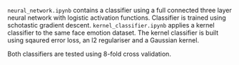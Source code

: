 `neural_network.ipynb` contains a classifier using a full connected three layer neural network with logistic activation functions. Classifier is trained using schotastic gradient descent.
`kernel_classifier.ipynb` applies a kernel classifier to the same face emotion dataset. The kernel classifier is built using sqaured error loss, an l2 regulariser and a Gaussian kernel.

Both classifiers are tested using 8-fold cross validation.
